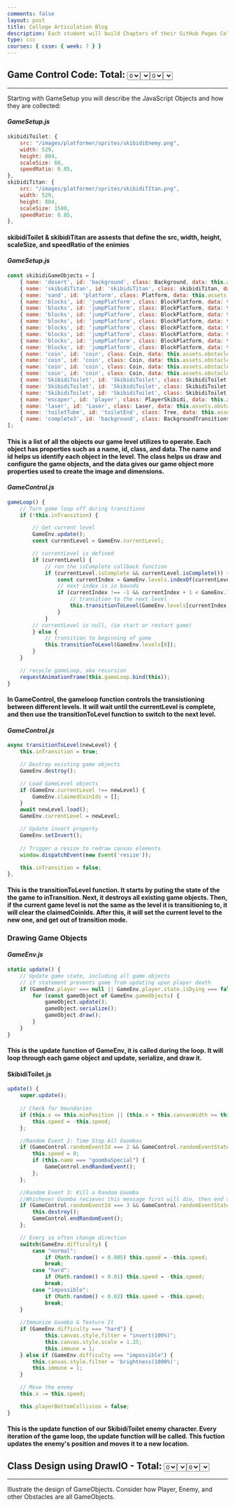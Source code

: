 ```yaml
---
comments: false
layout: post
title: College Articulation Blog
description: Each student will build Chapters of their GitHub Pages College Articulation Blog. It is expected that you have Chapters on JavaScript Objects, Finite State Machines using Objects, and Single Requirements Principles in Coding Methods.
type: ccc
courses: { csse: { week: 7 } }
---
```


## Game Control Code: <label for="total-grade">Total: </label> <select><option>0</option><option>1</option><option>2</option><option>3</option><option>4</option><option>5</option><select> / 5, <label for="total-grade">Grade: </label> <select><option>0</option><option>1</option><select> /1

---

Starting with GameSetup you will describe the JavaScript Objects and how they are collected:

#### *GameSetup.js*

```js
skibidiToilet: {
    src: "/images/platformer/sprites/skibidiEnemy.png",
    width: 529,
    height: 884,
    scaleSize: 60,
    speedRatio: 0.85,
},
skibidiTitan: {
    src: "/images/platformer/sprites/skibidiTItan.png",
    width: 529,
    height: 884,
    scaleSize: 1500,
    speedRatio: 0.85,
},
```

#### **skibidiToilet** & **skibidiTitan** are assests that define the src, width, height, scaleSize, and speedRatio of the enimies

#### *GameSetup.js*

```js
const skibidiGameObjects = [
    { name: 'desert', id: 'background', class: Background, data: this.assets.backgrounds.desert },
    { name: 'skibidiTitan', id: 'skibidiTitan', class: skibidiTitan, data: this.assets.enemies.skibidiTitan, xPercentage:  0.35, minPosition: 0.5 }, 
    { name: 'sand', id: 'platform', class: Platform, data: this.assets.platforms.sand },
    { name: 'blocks', id: 'jumpPlatform', class: BlockPlatform, data: this.assets.platforms.skibidiSand, xPercentage: 0.2, yPercentage: 1 },
    { name: 'blocks', id: 'jumpPlatform', class: BlockPlatform, data: this.assets.platforms.skibidiSand, xPercentage: 0.4, yPercentage: 0.6 },
    { name: 'blocks', id: 'jumpPlatform', class: BlockPlatform, data: this.assets.platforms.skibidiSand, xPercentage: 0.325, yPercentage: 0.8 },
    { name: 'blocks', id: 'jumpPlatform', class: BlockPlatform, data: this.assets.platforms.skibidiSand, xPercentage: 0.2, yPercentage: 0.5 },
    { name: 'blocks', id: 'jumpPlatform', class: BlockPlatform, data: this.assets.platforms.skibidiSand, xPercentage: 0.225, yPercentage: 0.5 },
    { name: 'blocks', id: 'jumpPlatform', class: BlockPlatform, data: this.assets.platforms.skibidiSand, xPercentage: 0.0, yPercentage: 0.5 } ,
    { name: 'blocks', id: 'jumpPlatform', class: BlockPlatform, data: this.assets.platforms.skibidiSand, xPercentage: 0.025, yPercentage: 0.5 },
    { name: 'blocks', id: 'jumpPlatform', class: BlockPlatform, data: this.assets.platforms.skibidiSand, xPercentage: 0.025, yPercentage: 0.5 },
    { name: 'coin', id: 'coin', class: Coin, data: this.assets.obstacles.vbucks, xPercentage: 0.325, yPercentage: 0.7 },
    { name: 'coin', id: 'coin', class: Coin, data: this.assets.obstacles.vbucks, xPercentage: -0.0125, yPercentage: 0.4 },
    { name: 'coin', id: 'coin', class: Coin, data: this.assets.obstacles.vbucks, xPercentage: 0.0125, yPercentage: 0.4 },
    { name: 'coin', id: 'coin', class: Coin, data: this.assets.obstacles.vbucks, xPercentage: 0.0325, yPercentage: 0.4 },
    { name: 'SkibidiToilet', id: 'SkibidiToilet', class: SkibidiToilet, data: this.assets.enemies.skibidiToilet, xPercentage:  0.3, minPosition: 0.07 },
    { name: 'SkibidiToilet', id: 'SkibidiToilet', class: SkibidiToilet, data: this.assets.enemies.skibidiToilet, xPercentage:  0.5, minPosition: 0.3 },
    { name: 'SkibidiToilet', id: 'SkibidiToilet', class: SkibidiToilet, data: this.assets.enemies.skibidiToilet, xPercentage:  0.75, minPosition: 0.5 },
    { name: 'escaper', id: 'player', class: PlayerSkibidi, data: this.assets.players.escaper  },
    { name: 'laser', id: 'Laser', class: Laser, data: this.assets.obstacles.laser, xPercentage:  0.75, yPercentage: 0.5 },
    { name: 'toiletTube', id: 'toiletEnd', class: Tree, data: this.assets.obstacles.toilet },
    { name: 'complete3', id: 'background', class: BackgroundTransitions,  data: this.assets.backgrounds.complete3 },
];
```

#### This is a list of all the objects our game level utilizes to operate. Each object has properties such as a name, id, class, and data. The name and id helps us identify each object in the level. The class helps us draw and configure the game objects, and the data gives our game object more properties used to create the image and dimensions.

#### *GameControl.js*

```js
gameLoop() {
    // Turn game loop off during transitions
    if (!this.inTransition) {

        // Get current level
        GameEnv.update();
        const currentLevel = GameEnv.currentLevel;

        // currentLevel is defined
        if (currentLevel) {
            // run the isComplete callback function
            if (currentLevel.isComplete && currentLevel.isComplete()) {
                const currentIndex = GameEnv.levels.indexOf(currentLevel);
                // next index is in bounds
                if (currentIndex !== -1 && currentIndex + 1 < GameEnv.levels.length) {
                    // transition to the next level
                    this.transitionToLevel(GameEnv.levels[currentIndex + 1]);
                } 
            }
        // currentLevel is null, (ie start or restart game)
        } else {
            // transition to beginning of game
            this.transitionToLevel(GameEnv.levels[0]);
        }
    }

    // recycle gameLoop, aka recursion
    requestAnimationFrame(this.gameLoop.bind(this));  
}
```

#### In GameControl, the gameloop function controls the transistioning between different levels. It will wait until the currentLevel is complete, and then use the transitionToLevel function to switch to the next level.

#### *GameControl.js*

```js
async transitionToLevel(newLevel) {
    this.inTransition = true;

    // Destroy existing game objects
    GameEnv.destroy();

    // Load GameLevel objects
    if (GameEnv.currentLevel !== newLevel) {
        GameEnv.claimedCoinIds = [];
    }
    await newLevel.load();
    GameEnv.currentLevel = newLevel;

    // Update invert property
    GameEnv.setInvert();
    
    // Trigger a resize to redraw canvas elements
    window.dispatchEvent(new Event('resize'));

    this.inTransition = false;
},
```

#### This is the transitionToLevel function. It starts by puting the state of the the game to inTransition. Next, it destroys all existing game objects. Then, if the current game level is not the same as the level it is transitioning to, it will clear the claimedCoinIds. After this, it will set the current level to the new one, and get out of transition mode.

### **Drawing Game Objects**

#### *GameEnv.js*

```js
static update() {
    // Update game state, including all game objects
    // if statement prevents game from updating upon player death
    if (GameEnv.player === null || GameEnv.player.state.isDying === false) {
        for (const gameObject of GameEnv.gameObjects) {
            gameObject.update();
            gameObject.serialize();
            gameObject.draw();
        } 
    }
}
```

#### This is the update function of GameEnv, it is called during the loop. It will loop through each game object and update, serialize, and draw it.

#### SkibidiToilet.js

```js
update() {
    super.update();
    
    // Check for boundaries
    if (this.x <= this.minPosition || (this.x + this.canvasWidth >= this.maxPosition)) {
        this.speed = -this.speed;
    };

    //Random Event 2: Time Stop All Goombas
    if (GameControl.randomEventId === 2 && GameControl.randomEventState === 1) {
        this.speed = 0;
        if (this.name === "goombaSpecial") {
            GameControl.endRandomEvent();
        };
    };

    //Random Event 3: Kill a Random Goomba
    //Whichever Goomba recieves this message first will die, then end the event so the other Goombas don't die
    if (GameControl.randomEventId === 3 && GameControl.randomEventState === 1) {
        this.destroy();
        GameControl.endRandomEvent();
    };

    // Every so often change direction
    switch(GameEnv.difficulty) {
        case "normal":
            if (Math.random() < 0.005) this.speed = -this.speed;
            break;
        case "hard":
            if (Math.random() < 0.01) this.speed = -this.speed;
            break;
        case "impossible":
            if (Math.random() < 0.02) this.speed = -this.speed;
            break;
    }
    
    //Immunize Goomba & Texture It
    if (GameEnv.difficulty === "hard") {
            this.canvas.style.filter = "invert(100%)";
            this.canvas.style.scale = 1.25;
            this.immune = 1;
    } else if (GameEnv.difficulty === "impossible") {
        this.canvas.style.filter = 'brightness(1000%)';
        this.immune = 1;
    }

    // Move the enemy
    this.x -= this.speed;

    this.playerBottomCollision = false;
}
```

#### This is the update function of our SkibidiToilet enemy character. Every iteration of the game loop, the update function will be called. This fuction updates the enemy's position and moves it to a new location.

## Class Design using DrawIO - <label for="total-grade">Total: </label> <select><option>0</option><option>1</option><option>2</option><option>3</option><select> / 3, <label for="total-grade">Grade: </label> <select><option>0</option><option>1</option><select> /1

---

Illustrate the design of GameObjects. Consider how Player, Enemy, and other Obstacles are all GameObjects.